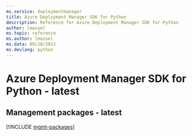 ```yaml
---
ms.service: deploymentmanager
title: Azure Deployment Manager SDK for Python
description: Reference for Azure Deployment Manager SDK for Python
author: lmazuel
ms.topic: reference
ms.author: lmazuel
ms.data: 09/20/2022
ms.devlang: python
---
```

# Azure Deployment Manager SDK for Python - latest

## Management packages - latest
[!INCLUDE [mgmt-packages](deployment-manager-mgmt-index.md)]